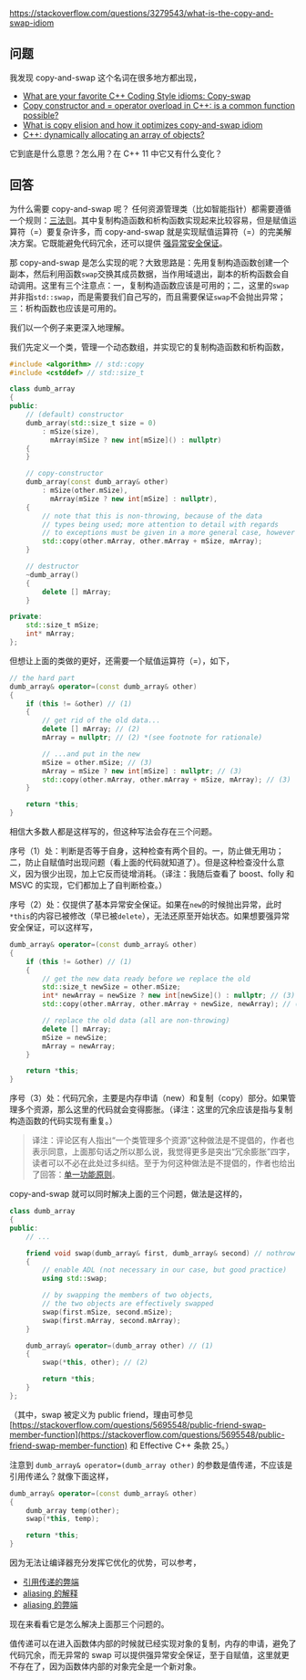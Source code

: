 <https://stackoverflow.com/questions/3279543/what-is-the-copy-and-swap-idiom>

## 问题

我发现 copy-and-swap 这个名词在很多地方都出现，

- [What are your favorite C++ Coding Style idioms: Copy-swap](https://stackoverflow.com/questions/276173/what-are-your-favorite-c-coding-style-idioms/2034447#2034447)
- [Copy constructor and = operator overload in C++: is a common function possible?](https://stackoverflow.com/questions/1734628/copy-constructor-and-operator-overload-in-c-is-a-common-function-possible/1734640#1734640)
- [What is copy elision and how it optimizes copy-and-swap idiom](https://stackoverflow.com/questions/2143787/what-is-copy-elision-and-how-it-optimizes-copy-and-swap-idiom)
- [C++: dynamically allocating an array of objects?](https://stackoverflow.com/questions/255612/c-dynamically-allocating-an-array-of-objects/255744#255744)

它到底是什么意思？怎么用？在 C++ 11 中它又有什么变化？

## 回答

为什么需要 copy-and-swap 呢？ 任何资源管理类（比如智能指针）都需要遵循一个规则：[三法则](https://github.com/Hapoa/stackoverflow-top-cpp/blob/master/question/014%20-%20%E4%BB%80%E4%B9%88%E6%98%AF%E2%80%9C%E4%B8%89%E6%B3%95%E5%88%99%E2%80%9D%EF%BC%9F.md)。其中复制构造函数和析构函数实现起来比较容易，但是赋值运算符（=）要复杂许多，而 copy-and-swap 就是实现赋值运算符（=）的完美解决方案。它既能避免代码冗余，还可以提供 [强异常安全保证](https://en.wikipedia.org/wiki/Exception_safety)。

那 copy-and-swap 是怎么实现的呢？大致思路是：先用复制构造函数创建一个副本，然后利用函数`swap`交换其成员数据，当作用域退出，副本的析构函数会自动调用。这里有三个注意点：一，复制构造函数应该是可用的；二，这里的`swap`并非指`std::swap`，而是需要我们自己写的，而且需要保证`swap`不会抛出异常；三：析构函数也应该是可用的。

我们以一个例子来更深入地理解。

我们先定义一个类，管理一个动态数组，并实现它的复制构造函数和析构函数，

```c++
#include <algorithm> // std::copy
#include <cstddef> // std::size_t

class dumb_array
{
public:
    // (default) constructor
    dumb_array(std::size_t size = 0)
        : mSize(size),
          mArray(mSize ? new int[mSize]() : nullptr)
    {
    }

    // copy-constructor
    dumb_array(const dumb_array& other)
        : mSize(other.mSize),
          mArray(mSize ? new int[mSize] : nullptr),
    {
        // note that this is non-throwing, because of the data
        // types being used; more attention to detail with regards
        // to exceptions must be given in a more general case, however
        std::copy(other.mArray, other.mArray + mSize, mArray);
    }

    // destructor
    ~dumb_array()
    {
        delete [] mArray;
    }

private:
    std::size_t mSize;
    int* mArray;
};
```

但想让上面的类做的更好，还需要一个赋值运算符（=），如下，

```c++
// the hard part
dumb_array& operator=(const dumb_array& other)
{
    if (this != &other) // (1)
    {
        // get rid of the old data...
        delete [] mArray; // (2)
        mArray = nullptr; // (2) *(see footnote for rationale)

        // ...and put in the new
        mSize = other.mSize; // (3)
        mArray = mSize ? new int[mSize] : nullptr; // (3)
        std::copy(other.mArray, other.mArray + mSize, mArray); // (3)
    }

    return *this;
}
```

相信大多数人都是这样写的，但这种写法会存在三个问题。

序号（1）处：判断是否等于自身，这种检查有两个目的。一，防止做无用功；二，防止自赋值时出现问题（看上面的代码就知道了）。但是这种检查没什么意义，因为很少出现，加上它反而徒增消耗。（译注：我随后查看了 boost、folly 和 MSVC 的实现，它们都加上了自判断检查。）

序号（2）处：仅提供了基本异常安全保证。如果在`new`的时候抛出异常，此时`*this`的内容已被修改（早已被`delete`），无法还原至开始状态。如果想要强异常安全保证，可以这样写，

```c++
dumb_array& operator=(const dumb_array& other)
{
    if (this != &other) // (1)
    {
        // get the new data ready before we replace the old
        std::size_t newSize = other.mSize;
        int* newArray = newSize ? new int[newSize]() : nullptr; // (3)
        std::copy(other.mArray, other.mArray + newSize, newArray); // (3)

        // replace the old data (all are non-throwing)
        delete [] mArray;
        mSize = newSize;
        mArray = newArray;
    }

    return *this;
}
```

序号（3）处：代码冗余，主要是内存申请（new）和复制（copy）部分。如果管理多个资源，那么这里的代码就会变得膨胀。（译注：这里的冗余应该是指与复制构造函数的代码实现有重复。）

>译注：评论区有人指出“一个类管理多个资源”这种做法是不提倡的，作者也表示同意，上面那句话之所以那么说，我觉得更多是突出“冗余膨胀”四字，读者可以不必在此处过多纠结。至于为何这种做法是不提倡的，作者也给出了回答：[单一功能原则](https://zh.wikipedia.org/wiki/%E5%8D%95%E4%B8%80%E5%8A%9F%E8%83%BD%E5%8E%9F%E5%88%99)。

copy-and-swap 就可以同时解决上面的三个问题，做法是这样的，

```c++
class dumb_array
{
public:
    // ...

    friend void swap(dumb_array& first, dumb_array& second) // nothrow
    {
        // enable ADL (not necessary in our case, but good practice)
        using std::swap;

        // by swapping the members of two objects,
        // the two objects are effectively swapped
        swap(first.mSize, second.mSize);
        swap(first.mArray, second.mArray);
    }

    dumb_array& operator=(dumb_array other) // (1)
    {
        swap(*this, other); // (2)

        return *this;
    }
};
```

（其中，swap 被定义为 public friend，理由可参见 [https://stackoverflow.com/questions/5695548/public-friend-swap-member-function](https://stackoverflow.com/questions/5695548/public-friend-swap-member-function) 和 Effective C++ 条款 25。）

注意到 `dumb_array& operator=(dumb_array other)` 的参数是值传递，不应该是引用传递么？就像下面这样，

```c++
dumb_array& operator=(const dumb_array& other)
{
    dumb_array temp(other);
    swap(*this, temp);

    return *this;
}
```

因为无法让编译器充分发挥它优化的优势，可以参考，

- [引用传递的弊端](https://stackoverflow.com/questions/261567/function-parameters-copy-or-pointer/261598#261598)
- [aliasing 的解释](https://zh.wikipedia.org/wiki/%E5%88%AB%E5%90%8D_(%E8%AE%A1%E7%AE%97))
- [aliasing 的弊端](https://stackoverflow.com/questions/9709261/what-is-aliasing-and-how-does-it-affect-performance)

现在来看看它是怎么解决上面那三个问题的。

值传递可以在进入函数体内部的时候就已经实现对象的复制，内存的申请，避免了代码冗余，而无异常的 swap 可以提供强异常安全保证，至于自赋值，这里就更不存在了，因为函数体内部的对象完全是一个新对象。





